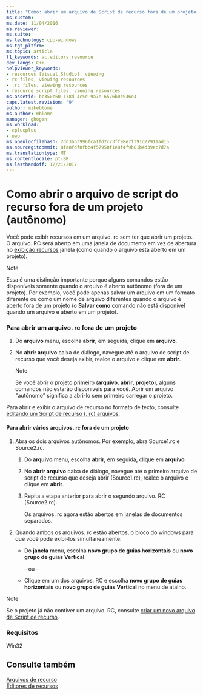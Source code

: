 ```yaml
---
title: "Como: abrir um arquivo de Script de recurso fora de um projeto (autônomo) | Microsoft Docs"
ms.custom: 
ms.date: 11/04/2016
ms.reviewer: 
ms.suite: 
ms.technology: cpp-windows
ms.tgt_pltfrm: 
ms.topic: article
f1_keywords: vc.editors.resource
dev_langs: C++
helpviewer_keywords:
- resources [Visual Studio], viewing
- rc files, viewing resources
- .rc files, viewing resources
- resource script files, viewing resources
ms.assetid: bc350c60-178d-4c5d-9a7e-6576b0c936e4
caps.latest.revision: "9"
author: mikeblome
ms.author: mblome
manager: ghogen
ms.workload:
- cplusplus
- uwp
ms.openlocfilehash: 2dd3bb3996fca1fd2c73ff98e7f391d27911ad15
ms.sourcegitcommit: 8fa8fdf0fbb4f57950f1e8f4f9b81b4d39ec7d7a
ms.translationtype: MT
ms.contentlocale: pt-BR
ms.lasthandoff: 12/21/2017
---
```

# <a name="how-to-open-a-resource-script-file-outside-of-a-project-standalone"></a>Como abrir o arquivo de script do recurso fora de um projeto (autônomo)
Você pode exibir recursos em um arquivo. rc sem ter que abrir um projeto. O arquivo. RC será aberto em uma janela de documento em vez de abertura no [exibição recursos](../windows/resource-view-window.md) janela (como quando o arquivo está aberto em um projeto).  
  
> [!NOTE]
>  Essa é uma distinção importante porque alguns comandos estão disponíveis somente quando o arquivo é aberto autônomo (fora de um projeto). Por exemplo, você pode apenas salvar um arquivo em um formato diferente ou como um nome de arquivo diferentes quando o arquivo é aberto fora de um projeto (o **Salvar como** comando não está disponível quando um arquivo é aberto em um projeto).  
  
### <a name="to-open-an-rc-file-outside-a-project"></a>Para abrir um arquivo. rc fora de um projeto  
  
1.  Do **arquivo** menu, escolha **abrir**, em seguida, clique em **arquivo**.  
  
2.  No **abrir arquivo** caixa de diálogo, navegue até o arquivo de script de recurso que você deseja exibir, realce o arquivo e clique em **abrir**.  
  
    > [!NOTE]
    >  Se você abrir o projeto primeiro (**arquivo**, **abrir**, **projeto**), alguns comandos não estarão disponíveis para você. Abrir um arquivo "autônomo" significa a abri-lo sem primeiro carregar o projeto.  
  
 Para abrir e exibir o arquivo de recurso no formato de texto, consulte [editando um Script de recurso (. rc) arquivos](../windows/how-to-open-a-resource-script-file-in-text-format.md).  
  
#### <a name="to-open-multiple-rc-files-outside-a-project"></a>Para abrir vários arquivos. rc fora de um projeto  
  
1.  Abra os dois arquivos autônomos. Por exemplo, abra Source1.rc e Source2.rc.  
  
    1.  Do **arquivo** menu, escolha **abrir**, em seguida, clique em **arquivo**.  
  
    2.  No **abrir arquivo** caixa de diálogo, navegue até o primeiro arquivo de script de recurso que deseja abrir (Source1.rc), realce o arquivo e clique em **abrir**.  
  
    3.  Repita a etapa anterior para abrir o segundo arquivo. RC (Source2.rc).  
  
         Os arquivos. rc agora estão abertos em janelas de documentos separados.  
  
2.  Quando ambos os arquivos. rc estão abertos, o bloco do windows para que você pode exibi-los simultaneamente:  
  
    -   Do **janela** menu, escolha **novo grupo de guias horizontais** ou **novo grupo de guias Vertical**.  
  
         \- ou -  
  
    -   Clique em um dos arquivos. RC e escolha **novo grupo de guias horizontais** ou **novo grupo de guias Vertical** no menu de atalho.  
  
> [!NOTE]
>  Se o projeto já não contiver um arquivo. RC, consulte [criar um novo arquivo de Script de recurso](../windows/how-to-create-a-resource-script-file.md).  
  

  
### <a name="requirements"></a>Requisitos  
 Win32  
  
## <a name="see-also"></a>Consulte também  
 [Arquivos de recurso](../windows/resource-files-visual-studio.md)   
 [Editores de recursos](../windows/resource-editors.md)